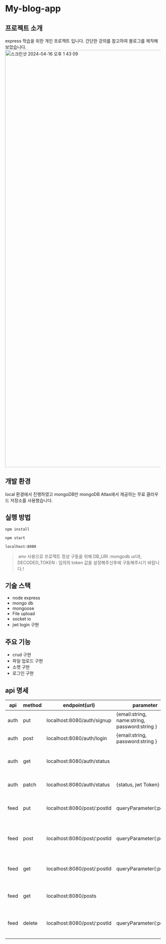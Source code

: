 # My-blog-app

## 프로젝트 소개
express 학습을 위한 개인 프로젝트 입니다. 간단한 강의를 참고하여 블로그를 제작해보았습니다.
<img width="1350" alt="스크린샷 2024-04-16 오후 1 43 09" src="https://github.com/Jeong-wonho/my-blog-app/assets/67899479/6b4e95d3-37bc-4805-a079-29af10f99082">


## 개발 환경
local 환경에서 진행하였고
mongoDB만 mongoDB Atlas에서 제공하는 무료 클라우드 저장소를 사용했습니다.

## 실행 방법
```
npm install
```
```
npm start
```
```
localhost:8080
```
> .env 사용으로 프로젝트 정상 구동을 위해 DB_URI :mongodb url과, DECODED_TOKEN : 임의의 token 값을 설정해주신후에 구동해주시기 바랍니다.!

## 기술 스택
* node express
* mongo db
* mongoose
* File upload
* socket io
* jwt login 구현
  
## 주요 기능
* crud 구현
* 파일 업로드 구현
* 소켓 구현
* 로그인 구현
  
## api 명세
|api|method|endpoint(url)|parameter|설명|
|----|--|---|---|--|
|auth|put|localhost:8080/auth/signup|{email:string, name:string, password:string }| 회원가입 api |
|auth|post|localhost:8080/auth/login|{email:string, password:string }|로그인 api|
|auth|get|localhost:8080/auth/status||jwt token을 통해 확인된 id|
|auth|patch|localhost:8080/auth/status|{status, jwt Token}|상태 변경 api|
|feed|put|localhost:8080/post/:postId|queryParameter(:postId)| 해당 게시물(postId) 수정 
|feed|post|localhost:8080/post/:postId|queryParameter(:postId)|해당 게시물(postId) 생성|
|feed|get|localhost:8080/post/:postId|queryParameter(:postId)|해당 게시물(postId) 조회|
|feed|get|localhost:8080/posts||전체 게시물 조회|
|feed|delete|localhost:8080/post/:postId|queryParameter(:postId)|해당 게시물(postId) 삭제|

